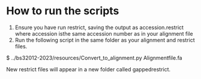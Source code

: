 # How to run the scripts

1. Ensure you have run restrict, saving the output as accession.restrict where accession isthe same accession number as in your alignment file
2. Run the following script in the same folder as your alignment and restrict files.

$ ../bs32012-2023/resources/Convert_to_alignment.py Alignmentfile.fa

New restrict files will appear in a new folder called gappedrestrict.
